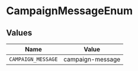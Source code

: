 # CampaignMessageEnum


## Values

| Name               | Value              |
| ------------------ | ------------------ |
| `CAMPAIGN_MESSAGE` | campaign-message   |